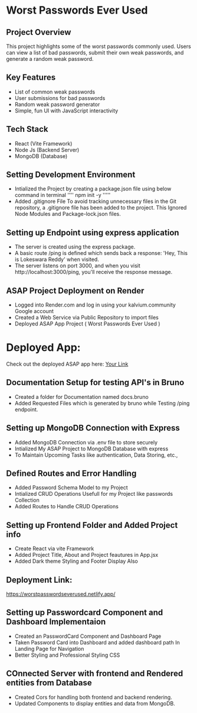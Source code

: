 # Worst Passwords Ever Used

## Project Overview
This project highlights some of the worst passwords commonly used. Users can view a list of bad passwords, submit their own weak passwords, and generate a random weak password.

## Key Features
- List of common weak passwords
- User submissions for bad passwords
- Random weak password generator
- Simple, fun UI with JavaScript interactivity

## Tech Stack
- React (Vite Framework)
- Node Js (Backend Server)
- MongoDB (Database)

## Setting Development Environment
- Intialized the Project by creating a package.json file using below command in terminal
''''
npm init -y
'''''
- Added .gitignore File To avoid tracking unnecessary files in the Git repository, a .gitignore file has been added to the project. 
This Ignored Node Modules and Package-lock.json files.

## Setting up Endpoint using express application
- The server is created using the express package.
- A basic route /ping is defined which sends back a response: 'Hey, This is Lokeswara Reddy' when visited.
- The server listens on port 3000, and when you visit http://localhost:3000/ping, you'll receive the response message.




## ASAP Project Deployment on Render

- Logged into Render.com and log in using your kalvium.community Google account
- Created a Web Service via Public Repository to import files
- Deployed ASAP App Project ( Worst Passwords Ever Used )


# Deployed App:
Check out the deployed ASAP app here: [Your Link](https://s86-worst-passwords-everused.onrender.com/ping)

## Documentation Setup for testing API's in Bruno
- Created a folder for Documentation named docs.bruno
- Added Requested Files which is generated by bruno while Testing /ping endpoint.

## Setting up MongoDB Connection with Express

- Added MongoDB Connection via .env file to store securely
- Intialized My ASAP Project to MongoDB Database with express
- To Maintain Upcoming Tasks like authentication, Data Storing, etc.,

## Defined Routes and Error Handling

- Added Password Schema Model to my Project
- Intialized CRUD Operations Usefull for my Project like passwords Collection
- Added Routes to Handle CRUD Operations

## Setting up Frontend Folder and Added Project info

- Create React via vite Framework
- Added Project Title, About and Project feautures in App.jsx
- Added Dark theme Styling and Footer Display Also

## Deployment Link:

https://worstpasswordseverused.netlify.app/

## Setting up Passwordcard Component and Dashboard Implementaion

- Created an PasswordCard Component and Dashboard Page
- Taken Password Card into Dashboard and added dashboard path In Landing Page for Navigation
- Better Styling and Professional Styling CSS

## COnnected Server with frontend and Rendered entities from Database

- Created Cors for handling both frontend and backend rendering.
- Updated Components to display entities and data from MongoDB.